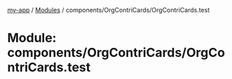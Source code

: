 [my-app](../README.md) / [Modules](../modules.md) / components/OrgContriCards/OrgContriCards.test

# Module: components/OrgContriCards/OrgContriCards.test
